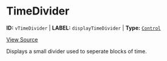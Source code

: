 # TimeDivider

**ID:** `vTimeDivider` | **LABEL:** `displayTimeDivider` | **Type:** [`Control`](../control-interface.md)

[View Source](../../../../../../vime-complete/src/plugins/controls/control/time/TimeDivider.svelte)

Displays a small divider used to seperate blocks of time.
